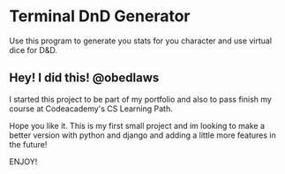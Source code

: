 # Terminal DnD Generator
Use this program to generate you stats for you character
and use virtual dice for D&D.

## Hey! I did this! @obedlaws
I started this project to be part of my portfolio and
also to pass finish my course at Codeacademy's CS Learning Path.

Hope you like it. This is my first small project and im looking to make
a better version with python and django and adding a little more features in the future!

ENJOY!
